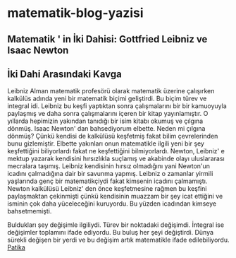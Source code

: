 # matematik-blog-yazisi
## Matematik ' in İki Dahisi: Gottfried Leibniz ve Isaac Newton
## İki Dahi Arasındaki Kavga
Leibniz Alman matematik profesörü olarak matematik üzerine çalışırken kalkülüs adında yeni bir matematik biçimi geliştirdi. Bu biçim türev ve integral idi. Leibniz bu keşfi yaptıktan
sonra çalışmalarını bir bir kamuoyuyla paylaşmış ve daha sonra çalışmalarını içeren bir kitap yayınlamıştır. O yıllarda hepimizin yakından tanıdığı bir isim kitabı okumuş
ve çılgına dönmüş. Isaac Newton' dan bahsediyorum elbette. Neden mi çılgına dönmüş? Çünkü kendisi de kalkülüsü keşfetmiş fakat bilim çevrelerinden bunu gizlemiştir. Elbette 
yakınları onun matematikle ilgili yeni bir şey keşfettiğini biliyorlardı fakat ne keşfettiğini bilmiyorlardı. Newton, Leibniz' e mektup yazarak kendisini hırsızlıkla
suçlamış ve akabinde olayı uluslararası mecralara taşımış. Leibniz kendisinin hırsız olmadığını yani Newton'un icadını çalmadığına dair bir savunma yapmış. Leibniz
o zamanlar yirmili yaşlarında genç bir matematikçiydi fakat kimsenin icadını çalmamıştı. Newton kalkülüsü Leibniz' den önce keşfetmesine rağmen bu keşfini paylaşmaktan 
çekinmişti çünkü kendisinin muazzam bir şey icat ettiğini ve isminin çok daha yüceleceğini kuruyordu. Bu yüzden icadından kimseye bahsetmemişti. 

Buldukları şey değişimle ilgiliydi. Türev bir noktadaki değişimdi. İntegral ise değişimler toplamını ifade ediyordu. Bu buluş her şeyi değiştirdi.
Dünya sürekli değişen bir yerdi ve bu değişim artık matematikle ifade edilebiliyordu. 
[Patika](https://www.patika.dev/tr)
